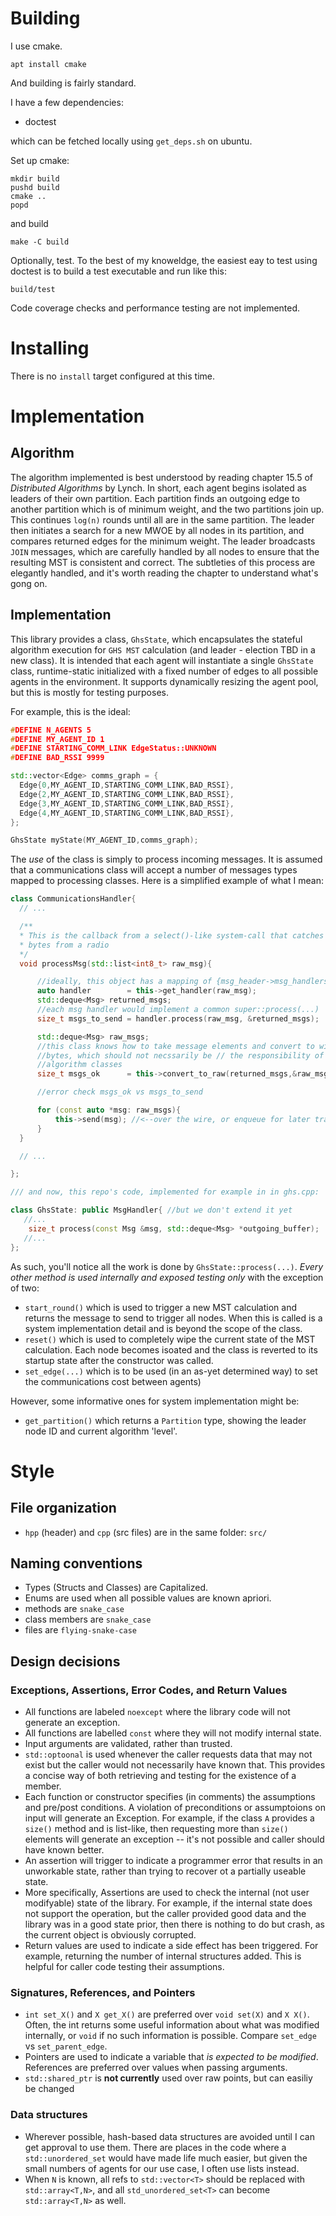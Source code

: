 # Building

I use cmake.

`apt install cmake`

And building is fairly standard.

I have a few dependencies:

- doctest

which can be fetched locally using `get_deps.sh` on ubuntu. 

Set up cmake:

```
mkdir build
pushd build
cmake ..
popd
```

and build

```
make -C build
```

Optionally, test. To the best of my knoweldge, the easiest eay to test using doctest is to build a test executable and run like this:

```
build/test
```

Code coverage checks and performance testing are not implemented. 

# Installing

There is no `install` target configured at this time. 

# Implementation

## Algorithm

The algorithm implemented is best understood by reading chapter 15.5 of _Distributed Algorithms_ by Lynch. 
In short, each agent begins isolated as leaders of their own partition. Each partition finds an outgoing edge to another partition which is of minimum weight, and the two partitions join up. This continues `log(n)` rounds until all are in the same partition. 
The leader then initiates a search for a new MWOE by all nodes in its partition, and compares returned edges for the minimum weight. The leader broadcasts `JOIN` messages, which are carefully handled by all nodes to ensure that the resulting MST is consistent and correct. The subtleties of this process are elegantly handled, and it's worth reading the chapter to understand what's gong on. 

## Implementation

This library provides a class, `GhsState`, which encapsulates the stateful algorithm execution for `GHS MST` calculation (and leader - election TBD in a new class). It is intended that each agent will instantiate a single `GhsState` class, runtime-static initialized with a fixed number of edges to all possible agents in the environment. It supports dynamically resizing the agent pool, but this is mostly for testing purposes. 

For example, this is the ideal:

```c++
#DEFINE N_AGENTS 5
#DEFINE MY_AGENT_ID 1
#DEFINE STARTING_COMM_LINK EdgeStatus::UNKNOWN
#DEFINE BAD_RSSI 9999

std::vector<Edge> comms_graph = {
  Edge{0,MY_AGENT_ID,STARTING_COMM_LINK,BAD_RSSI},
  Edge{2,MY_AGENT_ID,STARTING_COMM_LINK,BAD_RSSI},
  Edge{3,MY_AGENT_ID,STARTING_COMM_LINK,BAD_RSSI},
  Edge{4,MY_AGENT_ID,STARTING_COMM_LINK,BAD_RSSI},
};

GhsState myState(MY_AGENT_ID,comms_graph);
```

The *use* of the class is simply to process incoming messages. It is assumed that a communications class will accept a number of messages types mapped to processing classes. Here is a simplified example of what I mean:

```c++
class CommunicationsHandler{
  // ...

  /**
  * This is the callback from a select()-like system-call that catches incoming
  * bytes from a radio
  */
  void processMsg(std::list<int8_t> raw_msg){

      //ideally, this object has a mapping of {msg_header->msg_handlers};
      auto handler        = this->get_handler(raw_msg);
      std::deque<Msg> returned_msgs;
      //each msg handler would implement a common super::process(...)
      size_t msgs_to_send = handler.process(raw_msg, &returned_msgs);

      std::deque<Msg> raw_msgs;
      //this class knows how to take message elements and convert to wire-ready
      //bytes, which should not necssarily be // the responsibility of stateful
      //algorithm classes
      size_t msgs_ok      = this->convert_to_raw(returned_msgs,&raw_msgs);

      //error check msgs_ok vs msgs_to_send

      for (const auto *msg: raw_msgs){
          this->send(msg); //<--over the wire, or enqueue for later transmission
      }
  }

  // ...

};

/// and now, this repo's code, implemented for example in in ghs.cpp:

class GhsState: public MsgHandler{ //but we don't extend it yet
   //...
    size_t process(const Msg &msg, std::deque<Msg> *outgoing_buffer);
   //...
};
```

As such, you'll notice all the work is done by `GhsState::process(...)`. *Every other method is used internally and exposed testing only* with the exception of two:

- `start_round()` which is used to trigger a new MST calculation and returns the message to send to trigger all nodes. When this is called is a system implementation detail and is beyond the scope of the class. 
- `reset()` which is used to completely wipe the current state of the MST calculation. Each node becomes isoated and the class is reverted to its startup state after the constructor was called. 
- `set_edge(...)` which is to be used (in an as-yet determined way) to set the communications cost between agents)

However, some informative ones for system implementation might be:

- `get_partition()` which returns a `Partition` type, showing the leader node ID and current algorithm 'level'.

# Style

## File organization

- `hpp` (header) and `cpp` (src files) are in the same folder: `src/`

## Naming conventions

- Types (Structs and Classes) are Capitalized.
- Enums are used when all possible values are known apriori.
- methods are `snake_case`
- class members are `snake_case`
- files are `flying-snake-case`

## Design decisions

### Exceptions, Assertions, Error Codes, and Return Values

- All functions are labeled `noexcept` where the library code will not generate an exception. 
- All functions are labelled `const` where they will not modify internal state.
- Input arguments are validated, rather than trusted. 
- `std::optoonal` is used whenever the caller requests data that may not exist but the caller would not necessarily have known that. This provides a concise way of both retrieving and testing for the existence of a member. 
- Each function or constructor specifies (in comments) the assumptions and pre/post conditions. A violation of preconditions or assumptoions on input will generate an Exception.  For example, if the class `A` provides a `size()` method and is list-like, then requesting more than `size()` elements will generate an exception -- it's not possible and caller should have known better.
- An assertion will trigger to indicate a programmer error that results in an unworkable state, rather than trying to recover ot a partially useable state. 
- More specifically, Assertions are used to check the internal (not user modifyable) state of the library. For example, if the internal state does not support the operation, but the caller provided good data and the library was in a good state prior, then there is nothing to do but crash, as the current object is obviously corrupted. 
- Return values are used to indicate a side effect has been triggered. For example, returning the number of internal structures added. This is helpful for caller code testing their assumptions. 

### Signatures, References, and Pointers

- `int set_X()` and `X get_X()` are preferred over `void set(X)` and `X X()`. Often, the int returns some useful information about what was modified internally, or `void` if no such information is possible. Compare `set_edge` vs `set_parent_edge`. 
- Pointers are used to indicate a variable that *is expected to be modified*. References are preferred over values when passing arguments.
- `std::shared_ptr` is **not currently** used over raw points, but can easiliy be changed

### Data structures

- Wherever possible, hash-based data structures are avoided until I can get approval to use them. There are places in the code where a `std::unordered_set` would have made life much easier, but given the small numbers of agents for our use case, I often use lists instead. 
- When `N` is known, all refs to `std::vector<T>` should be replaced with `std::array<T,N>`, and all `std_unordered_set<T>` can become `std::array<T,N>` as well. 



